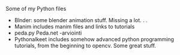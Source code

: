 Some of my Python files

* Blnder: some blender animation stuff. Missing a lot. . . 
* Manim includes manim files and links to tutorials
* peda.py Peda.net -arviointi
* Pythonalkeet includes somehow advanced python programming tutorials, from the beginning to opencv. Some great stuff.
